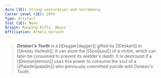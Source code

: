 ```yaml
---
Aura (1E): Strong conjuration and necromancy
Caster Level (1E): 20th
Type: Artifact
Slot (1E): None
Origin: Rasping Rifts, Abyss
Affiliation: Areelu Vorlesh
---
```


> ***Deskari's Tooth*** is a [[Dagger|dagger]] gifted by [[Deskari]] to [[Areelu Vorlesh]]. It can store the [[Soul|soul]] of a victim, which can later be consumed to prevent its wielder's death. It is destroyed if a [[Demon|demon]] uses this power to consume the soul of a [[Paladin|paladin]] who previously committed suicide with *Deskari's Tooth*.







